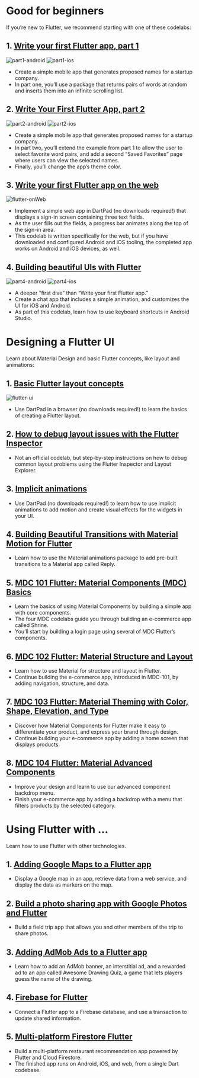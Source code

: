 # Good for beginners
If you’re new to Flutter, we recommend starting with one of these codelabs:

## 1. [Write your first Flutter app, part 1](https://codelabs.developers.google.com/codelabs/first-flutter-app-pt1/) <br/>
![part1-android](assets/images/cl1-1.png)
![part1-ios](assets/images/cl1-2.png)
- Create a simple mobile app that generates proposed names for a startup company. 
- In part one, you’ll use a package that returns pairs of words at random and inserts them into an infinite scrolling list.

## 2. [Write Your First Flutter App, part 2](https://codelabs.developers.google.com/codelabs/first-flutter-app-pt2/)<br>
![part2-android](assets/images/cl2-1.png)
![part2-ios](assets/images/cl2-2.png)
- Create a simple mobile app that generates proposed names for a startup company. 
- In part two, you’ll extend the example from part 1 to allow the user to select favorite word pairs, and add a second “Saved Favorites” page where users can view the selected names. 
- Finally, you’ll change the app’s theme color.

## 3. [Write your first Flutter app on the web](https://flutter.dev/docs/get-started/codelab-web)
![flutter-onWeb](assets/images/cl3-1.jpg)
- Implement a simple web app in DartPad (no downloads required!) that displays a sign-in screen containing three text fields. 
- As the user fills out the fields, a progress bar animates along the top of the sign-in area. 
- This codelab is written specifically for the web, but if you have downloaded and configured Android and iOS tooling, the completed app works on Android and iOS devices, as well.

## 4. [Building beautiful UIs with Flutter](https://codelabs.developers.google.com/codelabs/flutter/)
![part4-android](assets/images/cl4-1.png)
![part4-ios](assets/images/cl4-2.png)
- A deeper “first dive” than “Write your first Flutter app.” 
- Create a chat app that includes a simple animation, and customizes the UI for iOS and Android. 
- As part of this codelab, learn how to use keyboard shortcuts in Android Studio.

# Designing a Flutter UI
Learn about Material Design and basic Flutter concepts, like layout and animations:

## 1. [Basic Flutter layout concepts](https://flutter.dev/docs/codelabs/layout-basics)
![flutter-ui](assets/images/UI1-1.png)
- Use DartPad in a browser (no downloads required!) to learn the basics of creating a Flutter layout.

## 2. [How to debug layout issues with the Flutter Inspector](https://medium.com/flutter/how-to-debug-layout-issues-with-the-flutter-inspector-87460a7b9db)
- Not an official codelab, but step-by-step instructions on how to debug common layout problems using the Flutter Inspector and Layout Explorer.

## 3. [Implicit animations](https://flutter.dev/docs/codelabs/implicit-animations)
- Use DartPad (no downloads required!) to learn how to use implicit animations to add motion and create visual effects for the widgets in your UI.

## 4. [Building Beautiful Transitions with Material Motion for Flutter](https://codelabs.developers.google.com/codelabs/material-motion-flutter/)
- Learn how to use the Material animations package to add pre-built transitions to a Material app called Reply.

## 5. [MDC 101 Flutter: Material Components (MDC) Basics](https://codelabs.developers.google.com/codelabs/mdc-101-flutter/)
- Learn the basics of using Material Components by building a simple app with core components. 
- The four MDC codelabs guide you through building an e-commerce app called Shrine. 
- You’ll start by building a login page using several of MDC Flutter’s components.

## 6. [MDC 102 Flutter: Material Structure and Layout](https://codelabs.developers.google.com/codelabs/mdc-102-flutter/)
- Learn how to use Material for structure and layout in Flutter. 
- Continue building the e-commerce app, introduced in MDC-101, by adding navigation, structure, and data.

## 7. [MDC 103 Flutter: Material Theming with Color, Shape, Elevation, and Type](https://codelabs.developers.google.com/codelabs/mdc-103-flutter/)
- Discover how Material Components for Flutter make it easy to differentiate your product, and express your brand through design. 
- Continue building your e-commerce app by adding a home screen that displays products.

## 8. [MDC 104 Flutter: Material Advanced Components](https://codelabs.developers.google.com/codelabs/mdc-104-flutter/)
- Improve your design and learn to use our advanced component backdrop menu. 
- Finish your e-commerce app by adding a backdrop with a menu that filters products by the selected category.


# Using Flutter with …
Learn how to use Flutter with other technologies.

## 1. [Adding Google Maps to a Flutter app](https://codelabs.developers.google.com/codelabs/google-maps-in-flutter/)
- Display a Google map in an app, retrieve data from a web service, and display the data as markers on the map.

## 2. [Build a photo sharing app with Google Photos and Flutter](https://codelabs.developers.google.com/codelabs/google-photos-sharing/)
- Build a field trip app that allows you and other members of the trip to share photos.

## 3. [Adding AdMob Ads to a Flutter app](https://codelabs.developers.google.com/codelabs/admob-ads-in-flutter/)
- Learn how to add an AdMob banner, an interstitial ad, and a rewarded ad to an app called Awesome Drawing Quiz, a game that lets players guess the name of the drawing.

## 4. [Firebase for Flutter](https://codelabs.developers.google.com/codelabs/flutter-firebase/)
- Connect a Flutter app to a Firebase database, and use a transaction to update shared information.

## 5. [Multi-platform Firestore Flutter](https://codelabs.developers.google.com/codelabs/friendlyeats-flutter/)
- Build a multi-platform restaurant recommendation app powered by Flutter and Cloud Firestore. 
- The finished app runs on Android, iOS, and web, from a single Dart codebase.

